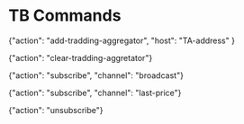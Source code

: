 # TB Commands

{"action": "add-tradding-aggregator", "host": "TA-address" }

{"action": "clear-tradding-aggretator"}

{"action": "subscribe", "channel": "broadcast"}

{"action": "subscribe", "channel": "last-price"}

{"action": "unsubscribe"}
